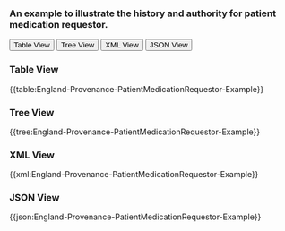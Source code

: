 ### An example to illustrate the history and authority for patient medication requestor.

<div class="tab">
 <button class="tablinks active" onclick="openTab(event, 'Table View')">Table View</button>
 <button class="tablinks" onclick="openTab(event, 'Tree View')">Tree View</button>
  <button class="tablinks" onclick="openTab(event, 'XML View')">XML View</button>
  <button class="tablinks" onclick="openTab(event, 'JSON View')">JSON View</button>
</div>
    

    
<div id="Table View" class="tabcontent" style="display:block">
  <h3>Table View</h3>
{{table:England-Provenance-PatientMedicationRequestor-Example}}
</div>
<div id="Tree View" class="tabcontent">
  <h3>Tree View</h3>
{{tree:England-Provenance-PatientMedicationRequestor-Example}}
</div>
<div id="XML View" class="tabcontent">
  <h3>XML View</h3>
{{xml:England-Provenance-PatientMedicationRequestor-Example}}
</div>
<div id="JSON View" class="tabcontent">
  <h3>JSON View</h3>
{{json:England-Provenance-PatientMedicationRequestor-Example}}
</div>







